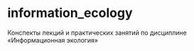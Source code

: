 # information_ecology
Конспекты лекций и практических занятий по дисциплине «Информационная экология»
